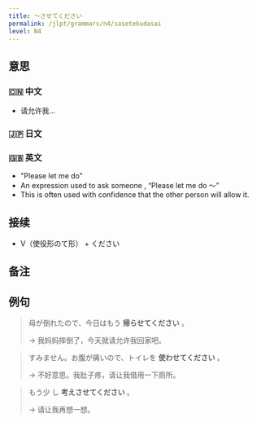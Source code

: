 ```yaml
---
title: 〜させてください
permalink: /jlpt/grammars/n4/sasetekudasai
level: N4
---
```


## 意思

### 🇨🇳 中文

- 请允许我...

### 🇯🇵 日文


### 🇬🇧 英文

- "Please let me do"
- An expression used to ask someone , “Please let me do 〜”
- This is often used with confidence that the other person will allow it.

## 接续

- V（使役形のて形） + ください

## 备注


## 例句

> 母が倒れたので、今日はもう **帰らせてください** 。
>
> → 我妈妈摔倒了，今天就请允许我回家吧。

> すみません。お腹が痛いので、トイレを **使わせてください** 。
>
> → 不好意思。我肚子疼，请让我借用一下厕所。

> もう少 し **考えさせてください** 。
>
> → 请让我再想一想。

